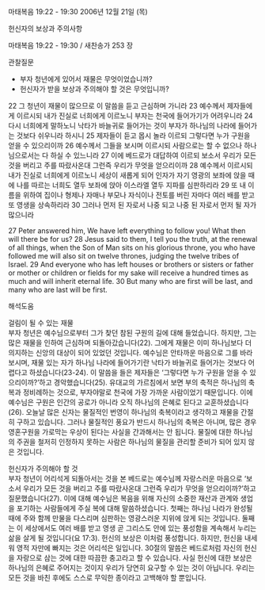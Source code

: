 마태복음 19:22 - 19:30 
2006년 12월 21일 (목)

헌신자의 보상과 주의사항



마태복음 19:22 - 19:30 / 새찬송가 253 장


관찰질문
- 부자 청년에게 있어서 재물은 무엇이었습니까?
- 헌신자가 받을 보상과 주의해야 할 것은 무엇입니까?

22 그 청년이 재물이 많으므로 이 말씀을 듣고 근심하며 가니라 23 예수께서 제자들에게 이르시되 내가 진실로 너희에게 이르노니 부자는 천국에 들어가기가 어려우니라 24 다시 너희에게 말하노니 낙타가 바늘귀로 들어가는 것이 부자가 하나님의 나라에 들어가는 것보다 쉬우니라 하시니 25 제자들이 듣고 몹시 놀라 이르되 그렇다면 누가 구원을 얻을 수 있으리이까 26 예수께서 그들을 보시며 이르시되 사람으로는 할 수 없으나 하나님으로서는 다 하실 수 있느니라 27 이에 베드로가 대답하여 이르되 보소서 우리가 모든 것을 버리고 주를 따랐사온대 그런즉 우리가 무엇을 얻으리이까 28 예수께서 이르시되 내가 진실로 너희에게 이르노니 세상이 새롭게 되어 인자가 자기 영광의 보좌에 앉을 때에 나를 따르는 너희도 열두 보좌에 앉아 이스라엘 열두 지파를 심판하리라 29 또 내 이름을 위하여 집이나 형제나 자매나 부모나 자식이나 전토를 버린 자마다 여러 배를 받고 또 영생을 상속하리라 30 그러나 먼저 된 자로서 나중 되고 나중 된 자로서 먼저 될 자가 많으니라 


27  Peter answered him, We have left everything to follow you! What then will there be for us? 28  Jesus said to them, I tell you the truth, at the renewal of all things, when the Son of Man sits on his glorious throne, you who have followed me will also sit on twelve thrones, judging the twelve tribes of Israel. 29  And everyone who has left houses or brothers or sisters or father or mother or children or fields for my sake will receive a hundred times as much and will inherit eternal life. 30 But many who are first will be last, and many who are last will be first.

해석도움





걸림이 될 수 있는 재물  
부자 청년은 예수님으로부터 그가 찾던 참된 구원의 길에 대해 들었습니다. 하지만, 그는 많은 재물을 인하여 근심하며 되돌아갔습니다(22). 그에게 재물은 이미 하나님보다 더 의지하는 신앙의 대상이 되어 있었던 것입니다. 예수님은 안타까운 마음으로 그를 바라보시며, 재물 있는 자가 하나님 나라에 들어가기란 낙타가 바늘귀로 들어가는 것보다 어렵다고 하셨습니다(23-24). 이 말씀을 들은 제자들은 ‘그렇다면 누가 구원을 얻을 수 있으리이까?’하고 경악했습니다(25). 유대교의 가르침에서 보면 부의 축적은 하나님의 축복과 정비례하는 것으로, 부자야말로 천국에 가장 가까운 사람이었기 때문입니다. 이에 예수님은 구원은 인간의 공로가 아니라 오직 하나님의 은혜로 된다고 교훈하셨습니다(26). 오늘날 많은 신자는 물질적인 번영이 하나님의 축복이라고 생각하고 재물을 간절히 구하고 있습니다. 그러나 물질적인 풍요가 반드시 하나님의 축복은 아니며, 많은 경우 영혼구원을 가로막는 우상이 된다는 사실을 간과해서는 안 됩니다. 물질에 대한 하나님의 주권을 철저히 인정하지 못하는 사람은 하나님의 물질을 관리할 준비가 되어 있지 않은 것입니다.         

헌신자가 주의해야 할 것  
부자 청년이 어리석게 되돌아서는 것을 본 베드로는 예수님께 자랑스러운 마음으로 ‘보소서 우리가 모든 것을 버리고 주를 따랐사온대 그런즉 우리가 무엇을 얻으리이까?’하고 질문했습니다(27). 이에 대해 예수님은 복음을 위해 자신의 소중한 재산과 관계와 생업을 포기하는 사람들에게 주실 복에 대해 말씀하셨습니다. 첫째는 하나님 나라가 완성될 때에 주와 함께 만물을 다스리며 심판하는 영광스러운 지위에 앉게 되는 것입니다. 둘째는 이 세상에서도 여러 배를 받고 영생 곧 그리스도 안에 있는 풍성함을 계속해서 누리는 삶을 살게 될 것입니다(요 17:3). 헌신의 보상은 이처럼 풍성합니다. 하지만, 헌신을 내세워 영적 자만에 빠지는 것은 어리석은 일입니다. 30절의 말씀은 베드로처럼 자신의 헌신을 자랑으로 삼는 것에 대한 따끔한 충고라고 할 수 있습니다. 사실 헌신에 대한 보상은 하나님의 은혜로 주어지는 것이지 우리가 당연히 요구할 수 있는 것이 아닙니다. 우리는 모든 것을 바친 후에도 스스로 무익한 종이라고 고백해야 할 뿐입니다.